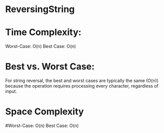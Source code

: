 # ReversingString

# Time Complexity:
   Worst-Case: O(n)
   Best Case: O(n)
# Best vs. Worst Case:
  For string reversal, the best and worst cases are typically the same (O(n)) because the operation requires processing every character, regardless of input.

# Space Complexity
  #Worst-Case: O(n)
  Best Case: O(n)

